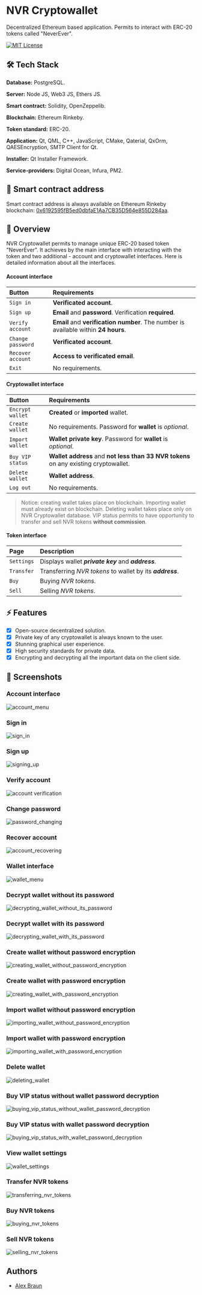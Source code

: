# NVR Cryptowallet

Decentralized Ethereum based application. 
Permits to interact with ERC-20 tokens
called "NeverEver".

[![MIT License](https://img.shields.io/apm/l/atomic-design-ui.svg)](https://choosealicense.com/licenses/mit/)



## 🛠 Tech Stack

**Database:** PostgreSQL.

**Server:** Node JS, Web3 JS, Ethers JS.

**Smart contract:** Solidity, OpenZeppelib.

**Blockchain:** Ethereum Rinkeby.

**Token standard:** ERC-20.

**Application:** Qt, QML, C++, JavaScript, CMake, Qaterial, 
QxOrm, QAESEncryption, SMTP Client for Qt.

**Installer:** Qt Installer Framework.

**Service-providers:** Digital Ocean, Infura, PM2.

## 🔗 Smart contract address

Smart contract address is always available on Ethereum
Rinkeby blockchain: [0x6192595fB5ed0dbfaE1Aa7CB35D564e855D284aa](https://rinkeby.etherscan.io/address/0x6192595fb5ed0dbfae1aa7cb35d564e855d284aa).

## 🚀 Overview

NVR Cryptowallet permits to manage
unique ERC-20 based token "NeverEver". It
achieves by the main interface with interacting
with the token and two
additional - account and cryptowallet interfaces.
Here is detailed information about all
the interfaces.

#### Account interface

| Button            | Requirements                                                                        |
| :---------------- | :---------------------------------------------------------------------------------- |
| `Sign in`         | **Verificated account**.                                                            |
| `Sign up`         | **Email** and **password**. Verification **required**.                              |
| `Verify account`  | **Email** and **verification number**. The number is available within **24 hours**. |
| `Change password` | **Verificated account**.                                                            |
| `Recover account` | **Access to verificated email**.                                                    |
| `Exit`            | No requirements.

#### Cryptowallet interface

| Button            | Requirements                                                                        |
| :---------------- | :---------------------------------------------------------------------------------- |
| `Encrypt wallet`  | **Created** or **imported** wallet.                                                 |
| `Create wallet`   | No requirements. Password for **wallet** is *optional*.                             |
| `Import wallet`   | **Wallet private key**. Password for **wallet** is *optional*.                      |
| `Buy VIP status`  | **Wallet address** and **not less than 33 NVR tokens** on any existing cryptowallet.       |
| `Delete wallet`   | **Wallet address**.                                                                 |
| `Log out`         | No requirements.                                                                    |

> Notice: creating wallet takes place on blockchain.
> Importing wallet must already exist on blockchain.
> Deleting wallet takes place only on NVR Cryptowallet database.
> VIP status permits to have opportunity to transfer and sell NVR tokens **without commission**.
#### Token interface

| Page              | Description                                                                         |
| :---------------- | :---------------------------------------------------------------------------------- |
| `Settings`        | Displays wallet ***private key*** and ***address***.                                |
| `Transfer`        | Transferring *NVR tokens* to wallet by its ***address***.                           |
| `Buy`             | Buying *NVR tokens*.                                                                |
| `Sell`            | Selling *NVR tokens*.                                                               |

## ⚡️ Features

- [x] Open-source decentralized solution.
- [x] Private key of any cryptowallet is always known to the user.
- [x] Stunning graphical user experience.
- [x] High security standards for private data.
- [x] Encrypting and decrypting all the important data on the client side.

## 📌 Screenshots

### Account interface

![account_menu](./docs/account_menu.png)

### Sign in

![sign_in](./docs/signing_in.png)

### Sign up

![signing_up](./docs/signing_up.png)

### Verify account

![account verification](./docs/account_verification.png)

### Change password

![password_changing](./docs/password_changing.png)

### Recover account

![account_recovering](./docs/account_recovering.png)

### Wallet interface

![wallet_menu](./docs/wallet_menu.png)

### Decrypt wallet without its password

![decrypting_wallet_without_its_password](./docs/decrypting_wallet_without_its_password.png)

### Decrypt wallet with its password

![decrypting_wallet_with_its_password](./docs/decrypting_wallet_with_its_password.png)

### Create wallet without password encryption

![creating_wallet_without_password_encryption](./docs/creating_wallet_without_password_encryption.png)

### Create wallet with password encryption

![creating_wallet_with_password_encryption](./docs/creating_wallet_with_password_encryption.png)

### Import wallet without password encryption

![importing_wallet_without_password_encryption](./docs/importing_wallet_without_password_encryption.png)

### Import wallet with password encryption

![importing_wallet_with_password_encryption](./docs/importing_wallet_with_password_encryption.png)

### Delete wallet

![deleting_wallet](./docs/deleting_wallet.png)

### Buy VIP status without wallet password decryption

![buying_vip_status_without_wallet_password_decryption](./docs/buying_vip_status_without_wallet_password_decryption.png)

### Buy VIP status with wallet password decryption

![buying_vip_status_with_wallet_password_decryption](./docs/buying_vip_status_with_wallet_password_decryption.png)

### View wallet settings

![wallet_settings](./docs/wallet_settings.png)

### Transfer NVR tokens

![transferring_nvr_tokens](./docs/transferring_nvr_tokens.png)

### Buy NVR tokens

![buying_nvr_tokens](./docs/buying_nvr_tokens.png)

### Sell NVR tokens

![selling_nvr_tokens](./docs/selling_nvr_tokens.png)

## Authors

- [Alex Braun](https://github.com/Braun-Alex)
